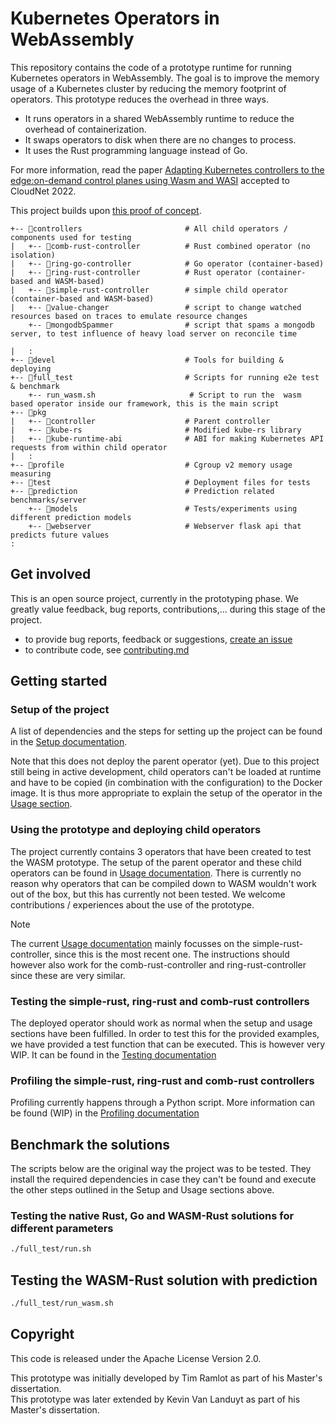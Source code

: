# Kubernetes Operators in WebAssembly

This repository contains the code of a prototype runtime for running Kubernetes
operators in WebAssembly.
The goal is to improve the memory usage of a Kubernetes cluster by reducing the
memory footprint of operators.
This prototype reduces the overhead in three ways.

- It runs operators in a shared WebAssembly runtime to reduce the overhead of containerization.
- It swaps operators to disk when there are no changes to process.
- It uses the Rust programming language instead of Go.

For more information, read the paper
[Adapting Kubernetes controllers to the edge:on-demand control planes using Wasm and WASI](https://doi.org/10.48550/arXiv.2209.01077)
accepted to CloudNet 2022.

This project builds upon [this proof of concept](https://github.com/slinkydeveloper/extending-kubernetes-api-in-process-poc).

```text
+-- 📂controllers                       # All child operators / components used for testing
|   +-- 📂comb-rust-controller          # Rust combined operator (no isolation)
|   +-- 📂ring-go-controller            # Go operator (container-based)
|   +-- 📂ring-rust-controller          # Rust operator (container-based and WASM-based)
|   +-- 📂simple-rust-controller        # simple child operator (container-based and WASM-based)
|   +-- 📂value-changer                 # script to change watched resources based on traces to emulate resource changes
    +-- 📂mongodbSpammer                # script that spams a mongodb server, to test influence of heavy load server on reconcile time

|   :
+-- 📂devel                             # Tools for building & deploying
+-- 📂full_test                         # Scripts for running e2e test & benchmark
    +-- run_wasm.sh                     # Script to run the  wasm based operator inside our framework, this is the main script
+-- 📂pkg
|   +-- 📂controller                    # Parent controller
|   +-- 📂kube-rs                       # Modified kube-rs library
|   +-- 📂kube-runtime-abi              # ABI for making Kubernetes API requests from within child operator
|   :
+-- 📂profile                           # Cgroup v2 memory usage measuring
+-- 📂test                              # Deployment files for tests
+-- 📂prediction                        # Prediction related benchmarks/server
    +-- 📂models                        # Tests/experiments using different prediction models
    +-- 📂webserver                     # Webserver flask api that predicts future values
:
```

## Get involved

This is an open source project, currently in the prototyping phase.
We greatly value feedback, bug reports, contributions,...
during this stage of the project.

- to provide bug reports, feedback or suggestions, [create an issue](https://github.com/idlab-discover/wasm-operator/issues/new)
- to contribute code, see [contributing.md](docs/contributing.md)

## Getting started

### Setup of the project

A list of dependencies and the steps for setting up the project can be found in
the [Setup documentation](./docs/setup.md).

Note that this does not deploy the parent operator (yet).
Due to this project still being in active development, child operators can't be
loaded at runtime and have to be copied (in combination with the configuration)
to the Docker image.
It is thus more appropriate to explain the setup of the operator in the [Usage section](./docs/usage.md).

### Using the prototype and deploying child operators

The project currently contains 3 operators that have been created to test the
WASM prototype.
The setup of the parent operator and these child operators can be found in
[Usage documentation](./docs/usage.md).
There is currently no reason why operators that can be compiled down to WASM
wouldn't work out of the box, but this has currently not been tested.
We welcome contributions / experiences about the use of the prototype.

> [!NOTE]
> The current [Usage documentation](./docs/usage.md) mainly focusses on the
> simple-rust-controller, since this is the most recent one.
> The instructions should however also work for the comb-rust-controller and
> ring-rust-controller since these are very similar.

### Testing the simple-rust, ring-rust and comb-rust controllers

The deployed operator should work as normal when the setup and usage sections
have been fulfilled.
In order to test this for the provided examples,
we have provided a test function that can be executed.
This is however very WIP.
It can be found in the [Testing documentation](./docs/testing.md)

### Profiling the simple-rust, ring-rust and comb-rust controllers

Profiling currently happens through a Python script.
More information can be found (WIP) in the [Profiling documentation](./docs/profiling.md)

## Benchmark the solutions

The scripts below are the original way the project was to be tested.
They install the required dependencies in case they can't be found and execute
the other steps outlined in the Setup and Usage sections above.

### Testing the native Rust, Go and WASM-Rust solutions for different parameters

```sh
./full_test/run.sh
```

## Testing the WASM-Rust solution with prediction

```sh
./full_test/run_wasm.sh
```

## Copyright

This code is released under the Apache License Version 2.0.

This prototype was initially developed by Tim Ramlot as part of his Master's dissertation.  
This prototype was later extended by Kevin Van Landuyt as part of his Master's dissertation.
